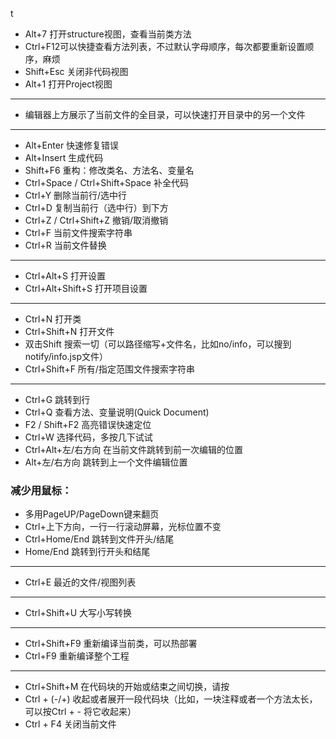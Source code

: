 t
- Alt+7 打开structure视图，查看当前类方法
- Ctrl+F12可以快捷查看方法列表，不过默认字母顺序，每次都要重新设置顺序，麻烦
- Shift+Esc 关闭非代码视图
- Alt+1 打开Project视图
---
- 编辑器上方展示了当前文件的全目录，可以快速打开目录中的另一个文件
---
- Alt+Enter 快速修复错误
- Alt+Insert 生成代码
- Shift+F6 重构：修改类名、方法名、变量名
- Ctrl+Space / Ctrl+Shift+Space 补全代码
- Ctrl+Y 删除当前行/选中行
- Ctrl+D 复制当前行（选中行）到下方
- Ctrl+Z / Ctrl+Shift+Z 撤销/取消撤销
- Ctrl+F 当前文件搜索字符串
- Ctrl+R 当前文件替换
---
- Ctrl+Alt+S 打开设置
- Ctrl+Alt+Shift+S 打开项目设置
---
- Ctrl+N 打开类
- Ctrl+Shift+N 打开文件
- 双击Shift 搜索一切（可以路径缩写+文件名，比如no/info，可以搜到notify/info.jsp文件）
- Ctrl+Shift+F 所有/指定范围文件搜索字符串
---
- Ctrl+G 跳转到行
- Ctrl+Q 查看方法、变量说明(Quick Document)
- F2 / Shift+F2 高亮错误快速定位
- Ctrl+W 选择代码，多按几下试试
- Ctrl+Alt+左/右方向 在当前文件跳转到前一次编辑的位置
- Alt+左/右方向 跳转到上一个文件编辑位置

### 减少用鼠标：
- 多用PageUP/PageDown键来翻页
- Ctrl+上下方向，一行一行滚动屏幕，光标位置不变
- Ctrl+Home/End 跳转到文件开头/结尾
- Home/End 跳转到行开头和结尾
---
- Ctrl+E 最近的文件/视图列表
---
- Ctrl+Shift+U 大写小写转换
---
- Ctrl+Shift+F9 重新编译当前类，可以热部署
- Ctrl+F9 重新编译整个工程
 ---
- Ctrl+Shift+M 在代码块的开始或结束之间切换，请按 
- Ctrl + (-/+) 收起或者展开一段代码块（比如，一块注释或者一个方法太长，可以按Ctrl + - 将它收起来）
- Ctrl + F4 关闭当前文件
 